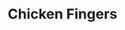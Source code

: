 ---
title: "Chicken Fingers"
description: "Breaded pieces of tender white chicken fillets, fresh-cut fries, coleslaw & plum sauce."
price_s: ""
price_l: "13"
price_lg: ""
weight: "4"
hidden: true
---